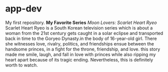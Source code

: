 # app-dev
My first repository.
**My Favorite Series**
*Moon Lovers: Scarlet Heart Ryeo*
Scarlet Heart Ryeo  is a South Korean television series which is about a woman from the 21st century gets caught in a solar eclipse and transported back in time to the Goryeo Dynasty.in the body of 16-year-old girl. There she witnesses love, rivalry, politics, and friendships ensue between the handsome princes, in a fight for the throne, friendship, and love.
this story made me smile, laugh, and fall in love with princes while also ripping my heart apart because of its tragic ending. Nevertheless, this is definitely worth to watch.
